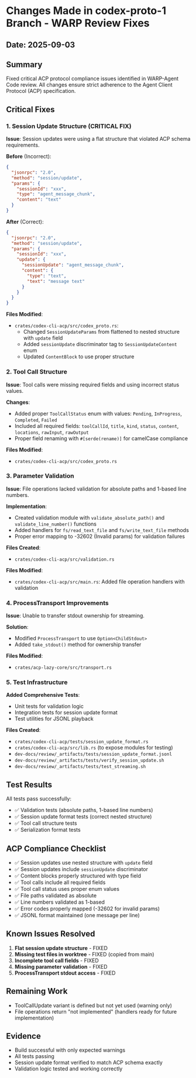 # Changes Made in codex-proto-1 Branch - WARP Review Fixes

## Date: 2025-09-03

## Summary

Fixed critical ACP protocol compliance issues identified in WARP-Agent Code review. All changes ensure strict adherence to the Agent Client Protocol (ACP) specification.

## Critical Fixes

### 1. Session Update Structure (CRITICAL FIX)

**Issue**: Session updates were using a flat structure that violated ACP schema requirements.

**Before** (Incorrect):

```json
{
  "jsonrpc": "2.0",
  "method": "session/update",
  "params": {
    "sessionId": "xxx",
    "type": "agent_message_chunk",
    "content": "text"
  }
}
```

**After** (Correct):

```json
{
  "jsonrpc": "2.0",
  "method": "session/update",
  "params": {
    "sessionId": "xxx",
    "update": {
      "sessionUpdate": "agent_message_chunk",
      "content": {
        "type": "text",
        "text": "message text"
      }
    }
  }
}
```

**Files Modified**:

- `crates/codex-cli-acp/src/codex_proto.rs`:
  - Changed `SessionUpdateParams` from flattened to nested structure with `update` field
  - Added `sessionUpdate` discriminator tag to `SessionUpdateContent` enum
  - Updated `ContentBlock` to use proper structure

### 2. Tool Call Structure

**Issue**: Tool calls were missing required fields and using incorrect status values.

**Changes**:

- Added proper `ToolCallStatus` enum with values: `Pending`, `InProgress`, `Completed`, `Failed`
- Included all required fields: `toolCallId`, `title`, `kind`, `status`, `content`, `locations`, `rawInput`, `rawOutput`
- Proper field renaming with `#[serde(rename)]` for camelCase compliance

**Files Modified**:

- `crates/codex-cli-acp/src/codex_proto.rs`

### 3. Parameter Validation

**Issue**: File operations lacked validation for absolute paths and 1-based line numbers.

**Implementation**:

- Created validation module with `validate_absolute_path()` and `validate_line_number()` functions
- Added handlers for `fs/read_text_file` and `fs/write_text_file` methods
- Proper error mapping to -32602 (Invalid params) for validation failures

**Files Created**:

- `crates/codex-cli-acp/src/validation.rs`

**Files Modified**:

- `crates/codex-cli-acp/src/main.rs`: Added file operation handlers with validation

### 4. ProcessTransport Improvements

**Issue**: Unable to transfer stdout ownership for streaming.

**Solution**:

- Modified `ProcessTransport` to use `Option<ChildStdout>`
- Added `take_stdout()` method for ownership transfer

**Files Modified**:

- `crates/acp-lazy-core/src/transport.rs`

### 5. Test Infrastructure

**Added Comprehensive Tests**:

- Unit tests for validation logic
- Integration tests for session update format
- Test utilities for JSONL playback

**Files Created**:

- `crates/codex-cli-acp/tests/session_update_format.rs`
- `crates/codex-cli-acp/src/lib.rs` (to expose modules for testing)
- `dev-docs/review/_artifacts/tests/session_update_format.jsonl`
- `dev-docs/review/_artifacts/tests/verify_session_update.sh`
- `dev-docs/review/_artifacts/tests/test_streaming.sh`

## Test Results

All tests pass successfully:

- ✅ Validation tests (absolute paths, 1-based line numbers)
- ✅ Session update format tests (correct nested structure)
- ✅ Tool call structure tests
- ✅ Serialization format tests

## ACP Compliance Checklist

- ✅ Session updates use nested structure with `update` field
- ✅ Session updates include `sessionUpdate` discriminator
- ✅ Content blocks properly structured with type field
- ✅ Tool calls include all required fields
- ✅ Tool call status uses proper enum values
- ✅ File paths validated as absolute
- ✅ Line numbers validated as 1-based
- ✅ Error codes properly mapped (-32602 for invalid params)
- ✅ JSONL format maintained (one message per line)

## Known Issues Resolved

1. **Flat session update structure** - FIXED
2. **Missing test files in worktree** - FIXED (copied from main)
3. **Incomplete tool call fields** - FIXED
4. **Missing parameter validation** - FIXED
5. **ProcessTransport stdout access** - FIXED

## Remaining Work

- ToolCallUpdate variant is defined but not yet used (warning only)
- File operations return "not implemented" (handlers ready for future implementation)

## Evidence

- Build successful with only expected warnings
- All tests passing
- Session update format verified to match ACP schema exactly
- Validation logic tested and working correctly
